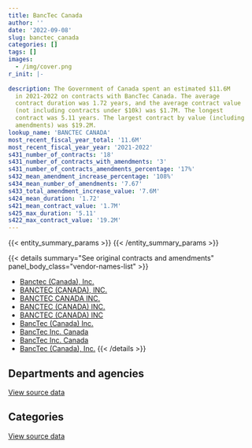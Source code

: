 ```yaml
---
title: BancTec Canada
author: ''
date: '2022-09-08'
slug: banctec_canada
categories: []
tags: []
images:
  - /img/cover.png
r_init: |-
  
description: The Government of Canada spent an estimated $11.6M
  in 2021-2022 on contracts with BancTec Canada. The average
  contract duration was 1.72 years, and the average contract value
  (not including contracts under $10k) was $1.7M. The longest
  contract was 5.11 years. The largest contract by value (including
  amendments) was $19.2M.
lookup_name: 'BANCTEC CANADA'
most_recent_fiscal_year_total: '11.6M'
most_recent_fiscal_year_year: '2021-2022'
s431_number_of_contracts: '18'
s431_number_of_contracts_with_amendments: '3'
s431_number_of_contracts_amendments_percentage: '17%'
s432_mean_amendment_increase_percentage: '108%'
s434_mean_number_of_amendments: '7.67'
s433_total_amendment_increase_value: '7.6M'
s424_mean_duration: '1.72'
s421_mean_contract_value: '1.7M'
s425_max_duration: '5.11'
s422_max_contract_value: '19.2M'
---
```


<script src="/rmarkdown-libs/htmlwidgets/htmlwidgets.js"></script>
<link href="/rmarkdown-libs/datatables-css/datatables-crosstalk.css" rel="stylesheet" />
<script src="/rmarkdown-libs/datatables-binding/datatables.js"></script>
<script src="/rmarkdown-libs/jquery/jquery-3.6.0.min.js"></script>
<link href="/rmarkdown-libs/dt-core-bootstrap/css/dataTables.bootstrap.min.css" rel="stylesheet" />
<link href="/rmarkdown-libs/dt-core-bootstrap/css/dataTables.bootstrap.extra.css" rel="stylesheet" />
<script src="/rmarkdown-libs/dt-core-bootstrap/js/jquery.dataTables.min.js"></script>
<script src="/rmarkdown-libs/dt-core-bootstrap/js/dataTables.bootstrap.min.js"></script>
<link href="/rmarkdown-libs/crosstalk/css/crosstalk.min.css" rel="stylesheet" />
<script src="/rmarkdown-libs/crosstalk/js/crosstalk.min.js"></script>
<script src="/rmarkdown-libs/htmlwidgets/htmlwidgets.js"></script>
<link href="/rmarkdown-libs/datatables-css/datatables-crosstalk.css" rel="stylesheet" />
<script src="/rmarkdown-libs/datatables-binding/datatables.js"></script>
<script src="/rmarkdown-libs/jquery/jquery-3.6.0.min.js"></script>
<link href="/rmarkdown-libs/dt-core-bootstrap/css/dataTables.bootstrap.min.css" rel="stylesheet" />
<link href="/rmarkdown-libs/dt-core-bootstrap/css/dataTables.bootstrap.extra.css" rel="stylesheet" />
<script src="/rmarkdown-libs/dt-core-bootstrap/js/jquery.dataTables.min.js"></script>
<script src="/rmarkdown-libs/dt-core-bootstrap/js/dataTables.bootstrap.min.js"></script>
<link href="/rmarkdown-libs/crosstalk/css/crosstalk.min.css" rel="stylesheet" />
<script src="/rmarkdown-libs/crosstalk/js/crosstalk.min.js"></script>

{{< entity_summary_params >}}
{{< /entity_summary_params >}}

{{< details summary="See original contracts and amendments" panel_body_class="vendor-names-list" >}}
- [Banctec (Canada), Inc.](https://search.open.canada.ca/en/ct/?sort=contract_value_f%20desc&page=1&search_text=%22Banctec%20%28Canada%29%2c%20Inc.%22)
- [BANCTEC (CANADA), INC.](https://search.open.canada.ca/en/ct/?sort=contract_value_f%20desc&page=1&search_text=%22BANCTEC%20%28CANADA%29%2c%20INC.%22)
- [BANCTEC CANADA INC.](https://search.open.canada.ca/en/ct/?sort=contract_value_f%20desc&page=1&search_text=%22BANCTEC%20CANADA%20INC.%22)
- [BANCTEC (CANADA) INC.](https://search.open.canada.ca/en/ct/?sort=contract_value_f%20desc&page=1&search_text=%22BANCTEC%20%28CANADA%29%20INC.%22)
- [BANCTEC (CANADA) INC](https://search.open.canada.ca/en/ct/?sort=contract_value_f%20desc&page=1&search_text=%22BANCTEC%20%28CANADA%29%20INC%22)
- [BancTec (Canada) Inc.](https://search.open.canada.ca/en/ct/?sort=contract_value_f%20desc&page=1&search_text=%22BancTec%20%28Canada%29%20Inc.%22)
- [BancTec Inc. Canada](https://search.open.canada.ca/en/ct/?sort=contract_value_f%20desc&page=1&search_text=%22BancTec%20Inc.%20Canada%22)
- [BancTec Inc. Canada](https://search.open.canada.ca/en/ct/?sort=contract_value_f%20desc&page=1&search_text=%22BancTec%20%20Inc.%20Canada%22)
- [BancTec (Canada), Inc.](https://search.open.canada.ca/en/ct/?sort=contract_value_f%20desc&page=1&search_text=%22BancTec%20%28Canada%29%2c%20Inc.%22)
{{< /details >}}

## Departments and agencies

<div id="htmlwidget-1" style="width:100%;height:auto;" class="datatables html-widget"></div>
<script type="application/json" data-for="htmlwidget-1">{"x":{"style":"bootstrap","filter":"none","vertical":false,"data":[["<a href=\"/departments/cra-arc/\">Canada Revenue Agency<\/a>","<a href=\"/departments/lac-bac/\">Library and Archives Canada<\/a>","<a href=\"/departments/pwgsc-tpsgc/\">Public Services and Procurement Canada<\/a>","<a href=\"/departments/statcan/\">Statistics Canada<\/a>"],[1088170.25,16768.96,109499.06,21041.47],[979193.53,90256.43,480210.58,null],[976518.14,90009.83,7840615.51,71300.45],[1088831.44,90009.83,10214837.73,200813.92]],"container":"<table class=\"table table-striped table-hover row-border order-column display\">\n  <thead>\n    <tr>\n      <th>Department<\/th>\n      <th>2018-2019<\/th>\n      <th>2019-2020<\/th>\n      <th>2020-2021<\/th>\n      <th>2021-2022<\/th>\n    <\/tr>\n  <\/thead>\n<\/table>","options":{"order":[[4,"desc"]],"pageLength":10,"autoWidth":true,"columnDefs":[{"targets":1,"render":"function(data, type, row, meta) {\n    return type !== 'display' ? data : DTWidget.formatCurrency(data, \"$\", 2, 3, \",\", \".\", true, null);\n  }"},{"targets":2,"render":"function(data, type, row, meta) {\n    return type !== 'display' ? data : DTWidget.formatCurrency(data, \"$\", 2, 3, \",\", \".\", true, null);\n  }"},{"targets":3,"render":"function(data, type, row, meta) {\n    return type !== 'display' ? data : DTWidget.formatCurrency(data, \"$\", 2, 3, \",\", \".\", true, null);\n  }"},{"targets":4,"render":"function(data, type, row, meta) {\n    return type !== 'display' ? data : DTWidget.formatCurrency(data, \"$\", 2, 3, \",\", \".\", true, null);\n  }"},{"width":"16%","targets":[1,2,3,4]},{"className":"dt-right","targets":[1,2,3,4]}],"orderClasses":false}},"evals":["options.columnDefs.0.render","options.columnDefs.1.render","options.columnDefs.2.render","options.columnDefs.3.render"],"jsHooks":[]}</script>
<p class="text-right">
<a href="https://github.com/GoC-Spending/contracts-data/tree/main/data/out/vendors/banctec_canada/summary_by_fiscal_year_by_department.csv" class="source-data-link btn btn-link">View source data</a>
</p>

## Categories

<div id="htmlwidget-2" style="width:100%;height:auto;" class="datatables html-widget"></div>
<script type="application/json" data-for="htmlwidget-2">{"x":{"style":"bootstrap","filter":"none","vertical":false,"data":[["<a href=\"/categories/facilities_and_construction/\">Facilities and construction<\/a>","<a href=\"/categories/office_management/\">Office management<\/a>","<a href=\"/categories/information_technology/\">Information technology<\/a>","<a href=\"/categories/industrial_products_and_services/\">Industrial products and services<\/a>"],[null,24993.34,1189444.93,21041.47],[null,null,1373061.01,176599.53],[7207112.95,71300.45,1384513.77,315516.76],[9836697.54,null,1355818.3,401977.08]],"container":"<table class=\"table table-striped table-hover row-border order-column display\">\n  <thead>\n    <tr>\n      <th>Category<\/th>\n      <th>2018-2019<\/th>\n      <th>2019-2020<\/th>\n      <th>2020-2021<\/th>\n      <th>2021-2022<\/th>\n    <\/tr>\n  <\/thead>\n<\/table>","options":{"order":[[4,"desc"]],"dom":"t","pageLength":30,"autoWidth":true,"columnDefs":[{"targets":1,"render":"function(data, type, row, meta) {\n    return type !== 'display' ? data : DTWidget.formatCurrency(data, \"$\", 2, 3, \",\", \".\", true, null);\n  }"},{"targets":2,"render":"function(data, type, row, meta) {\n    return type !== 'display' ? data : DTWidget.formatCurrency(data, \"$\", 2, 3, \",\", \".\", true, null);\n  }"},{"targets":3,"render":"function(data, type, row, meta) {\n    return type !== 'display' ? data : DTWidget.formatCurrency(data, \"$\", 2, 3, \",\", \".\", true, null);\n  }"},{"targets":4,"render":"function(data, type, row, meta) {\n    return type !== 'display' ? data : DTWidget.formatCurrency(data, \"$\", 2, 3, \",\", \".\", true, null);\n  }"},{"width":"16%","targets":[1,2,3,4]},{"className":"dt-right","targets":[1,2,3,4]}],"orderClasses":false,"lengthMenu":[10,25,30,50,100]}},"evals":["options.columnDefs.0.render","options.columnDefs.1.render","options.columnDefs.2.render","options.columnDefs.3.render"],"jsHooks":[]}</script>
<p class="text-right">
<a href="https://github.com/GoC-Spending/contracts-data/tree/main/data/out/vendors/banctec_canada/summary_by_fiscal_year_by_category.csv" class="source-data-link btn btn-link">View source data</a>
</p>
